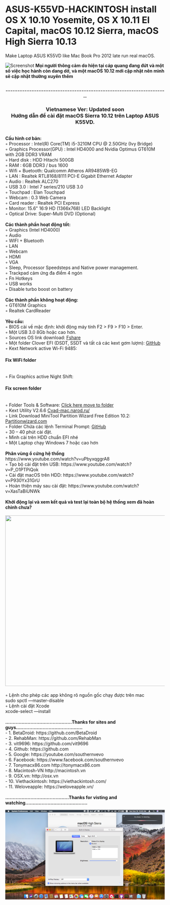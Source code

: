 # ASUS-K55VD-HACKINTOSH install OS X 10.10 Yosemite, OS X 10.11 El Capital, macOS 10.12 Sierra, macOS High Sierra 10.13
Make Laptop ASUS K55VD like Mac Book Pro 2012 late run real macOS.

![Screenshot](https://viethackintosh.com/wp-content/uploads/2017/03/ASUS2.jpg)
<strong>
	Mọi người thông cảm do hiện tại cáp quang đang đứt và một số việc học hành còn dang dở, và một macOS 10.12 mới cập nhật nên mình sẽ cập nhật thường xuyên thêm
</strong>
<h3 style="text-align: center">
	..............................................................................................
</h3>
<center>
	<h3 style="text-align: center">
		<strong>
			Vietnamese Ver: Updated soon
		</strong>
		<br>
		Hướng dẫn để cài đặt macOS Sierra 10.12 trên Laptop ASUS K55VD.
	</h3>
</center>
<br>
<strong>
	Cấu hình cơ bản:
</strong>
<br>
◦ Processor : Intel(R) Core(TM) i5-3210M CPU @ 2.50GHz (Ivy Bridge)
<br>
◦ Graphics Processor(GPU) : Intel HD4000 and Nvidia Optimus GT610M with 2GB DDR3 VRAM
<br>
◦ Hard disk : HDD Hitachi 500GB
<br>
◦ RAM : 6GB DDR3 / bus 1600
<br>
◦ Wifi + Buetooth: Qualcomm Atheros AR9485WB-EG
<br>
◦ LAN : Realtek RTL8168/8111 PCI-E Gigabit Ethernet Adapter
<br>
◦ Audio : Realtek ALC270
<br>
◦ USB 3.0 : Intel 7 series/210 USB 3.0
<br>
◦ Touchpad : Elan Touchpad
<br>
◦ Webcam : 0.3 Web Camera
<br>
◦ Card reader : Realtek PCI Express
<br>
◦ Monitor: 15.6" 16:9 HD (1366x768) LED Backlight
<br>
◦ Optical Drive: Super-Multi DVD (Optional) 
<br>
<br>
<strong>
	Các thành phần hoạt động tốt:
</strong>
<br>
◦ Graphics (Intel HD4000)
<br>
◦ Audio
<br>
◦ WIFI + Bluetooth
<br>
◦ LAN
<br>
◦ Webcam
<br>
◦ HDMI
<br>
◦ VGA
<br>
◦ Sleep, Processor Speedsteps and Native power management.
<br>
◦ Trackpad cảm ứng đa điểm 4 ngón
<br>
◦ Fn Hotkeys
<br>
◦ USB works
<br>
◦ Disable turbo boost on battery
<br>
<br>
<strong>
	Các thành phần không hoạt động:
</strong>
<br>
◦ GT610M Graphics
<br>
◦ Realtek CardReader
<br>
<br>
<strong>
	Yêu cầu:
</strong>
<br>
◦ BIOS cài về mặc định: khởi động máy tính F2 &gt; F9 &gt; F10 &gt; Enter.
<br>
◦ Một USB 3.0 8Gb hoặc cao hơn.
<br>
◦ Sources OS link download: <a href="https://www.fshare.vn/file/AH8IJYXJJVGD" target="_blank">Fshare</a>
<br>
◦ Một folder Clover EFI (DSDT, SSDT và tất cả các kext gơm lượm): <a href="https://github.com/southern21/ASUS-K55VD-HACKINTOSH" target="_blank">GitHub</a>
<br>
◦ Kext Network active Wi-Fi 9485: <h4>Fix WiFi folder</h4>
<br>
◦ Fix Graphics active Night Shift: <h4>Fix screen folder</h4>
<br>
◦ Folder Tools &amp; Software: <a href="/Software">Click here move to folder</a>
<br>
◦ Kext Utility V2.6.6 <a href="https://cvad-mac.narod.ru/files/Kext_Utility.app.v2.6.6.zip" target="_blank">Cvad-mac.narod.ru/</a>
<br>
◦ Link Download MiniTool Partition Wizard Free Edition 10.2: <a href="https://download3.minitool.com/pw10/pw10-free.exe" target="_blank">Partitionwizard.com</a>
<br>
◦ Folder Chứa các lệnh Terminal Prompt: <a href="https://github.com/southern21/ASUS-K55VD-HACKINTOSH" target="_blank">GitHub</a>
<br>
◦ 30 – 40 phút cài đặt.
<br>
◦ Mình cài trên HDD chuẩn EFI nhé
<br>
◦ Một Laptop chạy Windows 7 hoặc cao hơn
<br>
<br>
<strong>
	Phân vùng ổ cứng hệ thống
</strong>
<br>https://www.youtube.com/watch?v=uPbyxqggrA8
<br>
◦ Tạo bộ cài đặt trên USB: https://www.youtube.com/watch?v=P_O1PTPiQok
<br>
◦ Cài đặt macOS trên HDD: https://www.youtube.com/watch?v=P930Yx31GrU
<br>
◦ Hoàn thiện máy sau cài đặt: https://www.youtube.com/watch?v=XasTaBiUNWk
<br>
<br>
<strong>
Khởi động lại và xem kết quả và test lại toàn bộ hệ thống xem đã hoàn chỉnh chưa?
</strong>
<br><br>
<img class="alignnone size-full wp-image-562" src="https://viethackintosh.com/wp-content/uploads/2017/03/Screen-Shot-2017-04-04-at-3.21.46-PM.png" alt="" width="960" height="539"/>
<br><br>
◦ Lệnh cho phép các app không rõ nguồn gốc chạy được trên mac
<br>
	sudo spctl —master-disable
<br>
◦ Lệnh cài đặt Xcode
<br>
	xcode-select —install
<br>
<br>
<strong>
	.............................................Thanks for sites and guys.............................................
</strong>
<br>
- 1. BetaDroid: https://github.com/BetaDroid
<br>
- 2. RehabMan: https://github.com/RehabMan
<br>
- 3. vit9696: https://github.com/vit9696
<br>
- 4. Github: https://github.com
<br>
- 5. Google: https://youtube.com/southernvevo
<br>
- 6. Facebook: https://www.facebook.com/southernvevo
<br>
- 7. Tonymacx86.com http://tonymacx86.com
<br>
- 8. Macintosh-VN http://macintosh.vn
<br>
- 9. OSX.vn: http://osx.vn
<br>
- 10. Viethackintosh: https://viethackintosh.com/
<br>
- 11. Weloveapple: https://weloveapple.vn/
<br>
<br>
<strong>
	...........................................Thanks for visting and watching..........................................
</strong>

![Screenshot](/Images/img10131.png)
